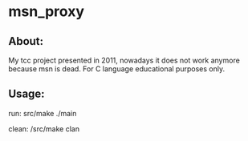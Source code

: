 # msn_proxy

About:
-----------------------------------
My tcc project presented in 2011, nowadays it does not work anymore because msn is dead. For C language educational purposes only.

Usage:
----------------------------------
run: 
    src/make
    ./main
  
clean:
    /src/make clan   
  

